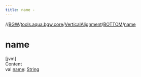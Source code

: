 ```yaml
---
title: name -
---
```

//[BGW](../../../../index.md)/[tools.aqua.bgw.core](../../index.md)/[VerticalAlignment](../index.md)/[BOTTOM](index.md)/[name](name.md)



# name  
[jvm]  
Content  
val [name](name.md): [String](https://kotlinlang.org/api/latest/jvm/stdlib/kotlin/-string/index.html)  



